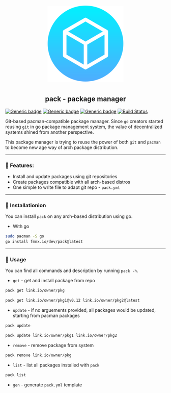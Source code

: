 <p align="center">
<img style="align: center; padding-left: 10px; padding-right: 10px; padding-bottom: 10px;" width="238px" height="238px" src="./logo.png" />
</p>

<h2 align="center">pack - package manager</h2>

[![Generic badge](https://img.shields.io/badge/LICENSE-GPL-orange.svg)](https://fmnx.io/dev/pack/src/branch/main/LICENSE)
[![Generic badge](https://img.shields.io/badge/GITEA-REPO-blue.svg)](https://fmnx.io/dev/pack)
[![Generic badge](https://img.shields.io/badge/GITHUB-REPO-white.svg)](https://github.com/fmnx-io/pack)
[![Build Status](https://ci.fmnx.io/api/badges/dev/repo/status.svg)](https://ci.fmnx.io/dev/pack)

Git-based pacman-compatible package manager. Since `go` creators started reusing `git` in go package management system, the value of decentralized systems shined from another perspective.

This package manager is trying to reuse the power of both `git` and `pacman` to become new age way of arch package distribution.

---

### 🚀 Features:

- Install and update packages using git repositories
- Create packages compatible with all arch-based distros
- One simple to write file to adapt git repo - `pack.yml`

---

### 💾 Installationion

You can install `pack` on any arch-based distribution using go.

- With go

```sh
sudo pacman -S go
go install fmnx.io/dev/pack@latest
```

---

### 📄 Usage

You can find all commands and description by running `pack -h`.

- `get` - get and install package from repo

```sh
pack get link.io/owner/pkg
```

```sh
pack get link.io/owner/pkg1@v0.12 link.io/owner/pkg2@latest
```

- `update` - if no arguements provided, all packages would be updated, starting from pacman packages

```sh
pack update
```

```sh
pack update link.io/owner/pkg1 link.io/owner/pkg2
```

- `remove` - remove package from system

```sh
pack remove link.io/owner/pkg
```

- `list` - list all packages installed with `pack`

```sh
pack list
```

- `gen` - generate `pack.yml` template
